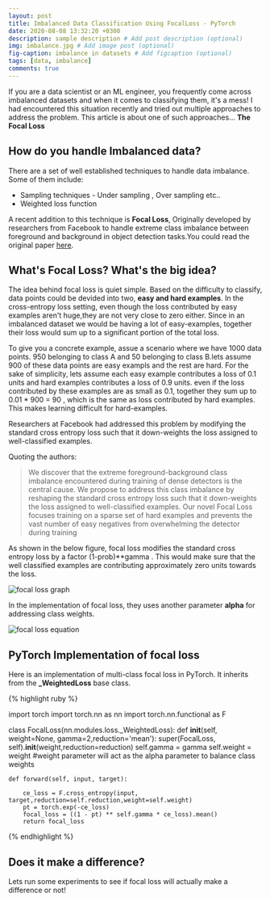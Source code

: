 ```yaml
---
layout: post
title: Imbalanced Data Classification Using FocalLoss - PyTorch
date: 2020-08-08 13:32:20 +0300
description: sample description # Add post description (optional)
img: imbalance.jpg # Add image post (optional)
fig-caption: imbalance in datasets # Add figcaption (optional)
tags: [data, imbalance]
comments: true
---
```

If you are a data scientist or an ML engineer, you frequently come across imbalanced datasets and when it comes to classifying them, it's a mess! I had encountered this situation recently and tried out multiple approaches to address the problem. This article is about one of such approaches... **The Focal Loss**

## How do you handle Imbalanced data?
There are a set of well established techniques to handle data imbalance. Some of them include:
* Sampling techniques - Under sampling , Over sampling etc..
* Weighted loss function

A recent addition to this technique is <b>Focal Loss</b>, Originally developed by researchers from Facebook to handle extreme class imbalance between foreground and background in object detection tasks.You could read the original paper [here](https://arxiv.org/abs/1708.02002). 

## What's Focal Loss? What's the big idea?
The idea behind focal loss is quiet simple. Based on the difficulty to classify, data points could be devided into two, <b> easy and hard examples</b>. In the cross-entropy loss setting, even though the loss contributed by easy examples aren't huge,they are not very  close to zero either. Since in an imbalanced dataset we would be having a lot of easy-examples, together their loss would sum up to a significant portion of the total loss.

To give you a concrete example, assue a scenario where we have 1000 data points. 950 belonging to class A and 50 belonging to class B.lets assume 900 of these data points are easy exampls and the rest are hard. For the sake of simplicity, lets assume each easy example contributes a loss of 0.1 units and hard examples contributes a loss of 0.9 units. even if the loss contributed by these examples are as small as 0.1, together they sum up to 0.01 * 900 = 90 , which is the same as loss contributed by hard examples. This makes learning difficult for hard-examples.

Researchers at Facebook had addressed this problem by modifying the standard cross entropy loss such that it down-weights the loss assigned to well-classified examples.

 Quoting the authors:
> We discover that the extreme foreground-background class imbalance encountered during training of dense detectors is the central cause. We propose to address this class imbalance by reshaping the standard cross entropy loss such that it down-weights the loss assigned to well-classified examples. Our novel Focal Loss focuses training on a sparse set of hard examples and prevents the vast number of easy negatives from overwhelming the detector during training

As shown in the below figure, focal loss modifies the standard cross entropy loss by a factor (1-prob)**gamma . This would make sure that the well classified examples are contributing approximately zero units towards the loss. 

![focal loss graph]({{site.baseurl}}/assets/img/focalloss-graph.jpg)

In the implementation of focal loss, they uses another parameter **alpha** for addressing class weights.

![focal loss equation]({{site.baseurl}}/assets/img/focalloss-equation.png)

## PyTorch Implementation of focal loss
Here is an implementation of multi-class focal loss in PyTorch. It inherits from the **_WeightedLoss** base class.

{% highlight ruby %}

import torch
import torch.nn as nn
import torch.nn.functional as F

class FocalLoss(nn.modules.loss._WeightedLoss):
    def __init__(self, weight=None, gamma=2,reduction='mean'):
        super(FocalLoss, self).__init__(weight,reduction=reduction)
        self.gamma = gamma
        self.weight = weight #weight parameter will act as the alpha parameter to balance class weights

    def forward(self, input, target):

        ce_loss = F.cross_entropy(input, target,reduction=self.reduction,weight=self.weight)
        pt = torch.exp(-ce_loss)
        focal_loss = ((1 - pt) ** self.gamma * ce_loss).mean()
        return focal_loss

{% endhighlight %}

## Does it make a difference?
Lets run some experiments to see if focal loss will actually make a difference or not!


